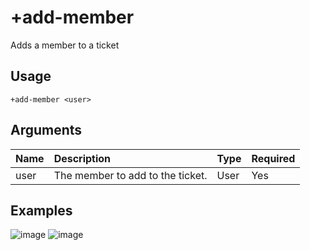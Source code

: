 # +add-member
Adds a member to a ticket

## Usage
```
+add-member <user>
```

## Arguments
Name | Description | Type | Required
:-- | :-- | :-- | :--
user | The member to add to the ticket. | User | Yes

## Examples
![image]()
![image]()
